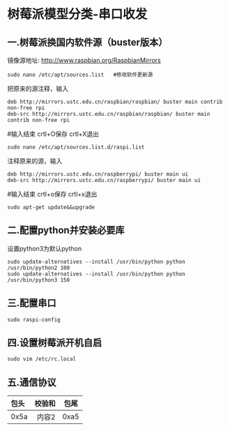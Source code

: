 # 树莓派模型分类-串口收发


## 一.树莓派换国内软件源（buster版本）
镜像源地址: http://www.raspbian.org/RaspbianMirrors
```
sudo nano /etc/apt/sources.list   #修改软件更新源
```
把原来的源注释，输入
```
deb http://mirrors.ustc.edu.cn/raspbian/raspbian/ buster main contrib non-free rpi
deb-src http://mirrors.ustc.edu.cn/raspbian/raspbian/ buster main contrib non-free rpi
```
#输入结束 crtl+O保存 crtl+X退出
```
sudo nano /etc/apt/sources.list.d/raspi.list
```
注释原来的源，输入
```
deb http://mirrors.ustc.edu.cn/raspberrypi/ buster main ui
deb-src http://mirrors.ustc.edu.cn/raspberrypi/ buster main ui
```
#输入结束 crtl+o保存 crtl+x退出
```
sudo apt-get update&&upgrade
```
## 二.配置python并安装必要库
设置python3为默认python
```
sudo update-alternatives --install /usr/bin/python python /usr/bin/python2 100
sudo update-alternatives --install /usr/bin/python python /usr/bin/python3 150
 ```

## 三.配置串口
```
sudo raspi-config
```

## 四.设置树莓派开机自启
```
sudo vim /etc/rc.local
```

## 五.通信协议
包头    |  校验和   |  包尾 
:-----  |-------: |:----:
0x5a    | 内容2    |  0xa5

